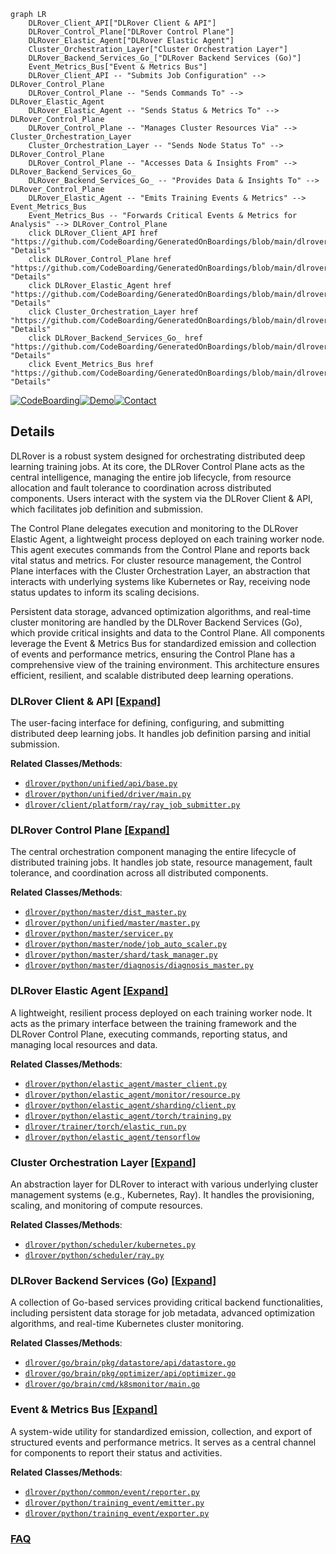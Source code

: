 ```mermaid
graph LR
    DLRover_Client_API["DLRover Client & API"]
    DLRover_Control_Plane["DLRover Control Plane"]
    DLRover_Elastic_Agent["DLRover Elastic Agent"]
    Cluster_Orchestration_Layer["Cluster Orchestration Layer"]
    DLRover_Backend_Services_Go_["DLRover Backend Services (Go)"]
    Event_Metrics_Bus["Event & Metrics Bus"]
    DLRover_Client_API -- "Submits Job Configuration" --> DLRover_Control_Plane
    DLRover_Control_Plane -- "Sends Commands To" --> DLRover_Elastic_Agent
    DLRover_Elastic_Agent -- "Sends Status & Metrics To" --> DLRover_Control_Plane
    DLRover_Control_Plane -- "Manages Cluster Resources Via" --> Cluster_Orchestration_Layer
    Cluster_Orchestration_Layer -- "Sends Node Status To" --> DLRover_Control_Plane
    DLRover_Control_Plane -- "Accesses Data & Insights From" --> DLRover_Backend_Services_Go_
    DLRover_Backend_Services_Go_ -- "Provides Data & Insights To" --> DLRover_Control_Plane
    DLRover_Elastic_Agent -- "Emits Training Events & Metrics" --> Event_Metrics_Bus
    Event_Metrics_Bus -- "Forwards Critical Events & Metrics for Analysis" --> DLRover_Control_Plane
    click DLRover_Client_API href "https://github.com/CodeBoarding/GeneratedOnBoardings/blob/main/dlrover/DLRover_Client_API.md" "Details"
    click DLRover_Control_Plane href "https://github.com/CodeBoarding/GeneratedOnBoardings/blob/main/dlrover/DLRover_Control_Plane.md" "Details"
    click DLRover_Elastic_Agent href "https://github.com/CodeBoarding/GeneratedOnBoardings/blob/main/dlrover/DLRover_Elastic_Agent.md" "Details"
    click Cluster_Orchestration_Layer href "https://github.com/CodeBoarding/GeneratedOnBoardings/blob/main/dlrover/Cluster_Orchestration_Layer.md" "Details"
    click DLRover_Backend_Services_Go_ href "https://github.com/CodeBoarding/GeneratedOnBoardings/blob/main/dlrover/DLRover_Backend_Services_Go_.md" "Details"
    click Event_Metrics_Bus href "https://github.com/CodeBoarding/GeneratedOnBoardings/blob/main/dlrover/Event_Metrics_Bus.md" "Details"
```

[![CodeBoarding](https://img.shields.io/badge/Generated%20by-CodeBoarding-9cf?style=flat-square)](https://github.com/CodeBoarding/GeneratedOnBoardings)[![Demo](https://img.shields.io/badge/Try%20our-Demo-blue?style=flat-square)](https://www.codeboarding.org/demo)[![Contact](https://img.shields.io/badge/Contact%20us%20-%20contact@codeboarding.org-lightgrey?style=flat-square)](mailto:contact@codeboarding.org)

## Details

DLRover is a robust system designed for orchestrating distributed deep learning training jobs. At its core, the DLRover Control Plane acts as the central intelligence, managing the entire job lifecycle, from resource allocation and fault tolerance to coordination across distributed components. Users interact with the system via the DLRover Client & API, which facilitates job definition and submission.

The Control Plane delegates execution and monitoring to the DLRover Elastic Agent, a lightweight process deployed on each training worker node. This agent executes commands from the Control Plane and reports back vital status and metrics. For cluster resource management, the Control Plane interfaces with the Cluster Orchestration Layer, an abstraction that interacts with underlying systems like Kubernetes or Ray, receiving node status updates to inform its scaling decisions.

Persistent data storage, advanced optimization algorithms, and real-time cluster monitoring are handled by the DLRover Backend Services (Go), which provide critical insights and data to the Control Plane. All components leverage the Event & Metrics Bus for standardized emission and collection of events and performance metrics, ensuring the Control Plane has a comprehensive view of the training environment. This architecture ensures efficient, resilient, and scalable distributed deep learning operations.

### DLRover Client & API [[Expand]](./DLRover_Client_API.md)
The user-facing interface for defining, configuring, and submitting distributed deep learning jobs. It handles job definition parsing and initial submission.


**Related Classes/Methods**:

- <a href="https://github.com/intelligent-machine-learning/dlrover/blob/master/dlrover/python/unified/api/base.py" target="_blank" rel="noopener noreferrer">`dlrover/python/unified/api/base.py`</a>
- <a href="https://github.com/intelligent-machine-learning/dlrover/blob/master/dlrover/python/unified/driver/main.py" target="_blank" rel="noopener noreferrer">`dlrover/python/unified/driver/main.py`</a>
- <a href="https://github.com/intelligent-machine-learning/dlrover/blob/master/dlrover/client/platform/ray/ray_job_submitter.py" target="_blank" rel="noopener noreferrer">`dlrover/client/platform/ray/ray_job_submitter.py`</a>


### DLRover Control Plane [[Expand]](./DLRover_Control_Plane.md)
The central orchestration component managing the entire lifecycle of distributed training jobs. It handles job state, resource management, fault tolerance, and coordination across all distributed components.


**Related Classes/Methods**:

- <a href="https://github.com/intelligent-machine-learning/dlrover/blob/master/dlrover/python/master/dist_master.py" target="_blank" rel="noopener noreferrer">`dlrover/python/master/dist_master.py`</a>
- <a href="https://github.com/intelligent-machine-learning/dlrover/blob/master/dlrover/python/unified/master/master.py" target="_blank" rel="noopener noreferrer">`dlrover/python/unified/master/master.py`</a>
- <a href="https://github.com/intelligent-machine-learning/dlrover/blob/master/dlrover/python/master/servicer.py" target="_blank" rel="noopener noreferrer">`dlrover/python/master/servicer.py`</a>
- <a href="https://github.com/intelligent-machine-learning/dlrover/blob/master/dlrover/python/master/node/job_auto_scaler.py" target="_blank" rel="noopener noreferrer">`dlrover/python/master/node/job_auto_scaler.py`</a>
- <a href="https://github.com/intelligent-machine-learning/dlrover/blob/master/dlrover/python/master/shard/task_manager.py" target="_blank" rel="noopener noreferrer">`dlrover/python/master/shard/task_manager.py`</a>
- <a href="https://github.com/intelligent-machine-learning/dlrover/blob/master/dlrover/python/master/diagnosis/diagnosis_master.py" target="_blank" rel="noopener noreferrer">`dlrover/python/master/diagnosis/diagnosis_master.py`</a>


### DLRover Elastic Agent [[Expand]](./DLRover_Elastic_Agent.md)
A lightweight, resilient process deployed on each training worker node. It acts as the primary interface between the training framework and the DLRover Control Plane, executing commands, reporting status, and managing local resources and data.


**Related Classes/Methods**:

- <a href="https://github.com/intelligent-machine-learning/dlrover/blob/master/dlrover/python/elastic_agent/master_client.py" target="_blank" rel="noopener noreferrer">`dlrover/python/elastic_agent/master_client.py`</a>
- <a href="https://github.com/intelligent-machine-learning/dlrover/blob/master/dlrover/python/elastic_agent/monitor/resource.py" target="_blank" rel="noopener noreferrer">`dlrover/python/elastic_agent/monitor/resource.py`</a>
- <a href="https://github.com/intelligent-machine-learning/dlrover/blob/master/dlrover/python/elastic_agent/sharding/client.py" target="_blank" rel="noopener noreferrer">`dlrover/python/elastic_agent/sharding/client.py`</a>
- <a href="https://github.com/intelligent-machine-learning/dlrover/blob/master/dlrover/python/elastic_agent/torch/training.py" target="_blank" rel="noopener noreferrer">`dlrover/python/elastic_agent/torch/training.py`</a>
- <a href="https://github.com/intelligent-machine-learning/dlrover/blob/master/dlrover/trainer/torch/elastic_run.py" target="_blank" rel="noopener noreferrer">`dlrover/trainer/torch/elastic_run.py`</a>
- <a href="https://github.com/intelligent-machine-learning/dlrover/blob/master/dlrover/python/elastic_agent/tensorflow" target="_blank" rel="noopener noreferrer">`dlrover/python/elastic_agent/tensorflow`</a>


### Cluster Orchestration Layer [[Expand]](./Cluster_Orchestration_Layer.md)
An abstraction layer for DLRover to interact with various underlying cluster management systems (e.g., Kubernetes, Ray). It handles the provisioning, scaling, and monitoring of compute resources.


**Related Classes/Methods**:

- <a href="https://github.com/intelligent-machine-learning/dlrover/blob/master/dlrover/python/scheduler/kubernetes.py" target="_blank" rel="noopener noreferrer">`dlrover/python/scheduler/kubernetes.py`</a>
- <a href="https://github.com/intelligent-machine-learning/dlrover/blob/master/dlrover/python/scheduler/ray.py" target="_blank" rel="noopener noreferrer">`dlrover/python/scheduler/ray.py`</a>


### DLRover Backend Services (Go) [[Expand]](./DLRover_Backend_Services_Go_.md)
A collection of Go-based services providing critical backend functionalities, including persistent data storage for job metadata, advanced optimization algorithms, and real-time Kubernetes cluster monitoring.


**Related Classes/Methods**:

- <a href="https://github.com/intelligent-machine-learning/dlrover/blob/master/dlrover/go/brain/pkg/datastore/api/datastore.go" target="_blank" rel="noopener noreferrer">`dlrover/go/brain/pkg/datastore/api/datastore.go`</a>
- <a href="https://github.com/intelligent-machine-learning/dlrover/blob/master/dlrover/go/brain/pkg/optimizer/api/optimizer.go" target="_blank" rel="noopener noreferrer">`dlrover/go/brain/pkg/optimizer/api/optimizer.go`</a>
- <a href="https://github.com/intelligent-machine-learning/dlrover/blob/master/dlrover/go/brain/cmd/k8smonitor/main.go" target="_blank" rel="noopener noreferrer">`dlrover/go/brain/cmd/k8smonitor/main.go`</a>


### Event & Metrics Bus [[Expand]](./Event_Metrics_Bus.md)
A system-wide utility for standardized emission, collection, and export of structured events and performance metrics. It serves as a central channel for components to report their status and activities.


**Related Classes/Methods**:

- <a href="https://github.com/intelligent-machine-learning/dlrover/blob/master/dlrover/python/common/event/reporter.py" target="_blank" rel="noopener noreferrer">`dlrover/python/common/event/reporter.py`</a>
- <a href="https://github.com/intelligent-machine-learning/dlrover/blob/master/dlrover/python/training_event/emitter.py" target="_blank" rel="noopener noreferrer">`dlrover/python/training_event/emitter.py`</a>
- <a href="https://github.com/intelligent-machine-learning/dlrover/blob/master/dlrover/python/training_event/exporter.py" target="_blank" rel="noopener noreferrer">`dlrover/python/training_event/exporter.py`</a>




### [FAQ](https://github.com/CodeBoarding/GeneratedOnBoardings/tree/main?tab=readme-ov-file#faq)